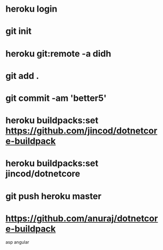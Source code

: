 # heroku login 
# git init 
# heroku git:remote -a didh 
# git add . 
# git commit -am 'better5' 
# heroku buildpacks:set https://github.com/jincod/dotnetcore-buildpack 
# heroku buildpacks:set jincod/dotnetcore 
# git push heroku master

# https://github.com/anuraj/dotnetcore-buildpack
asp angular
<!-- test elmahdi -->